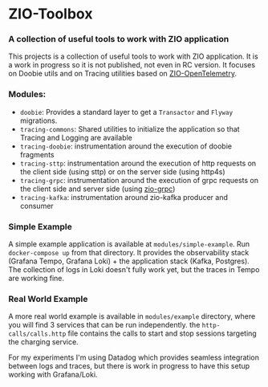 # ZIO-Toolbox
### A collection of useful tools to work with ZIO application

This projects is a collection of useful tools to work with ZIO application. It is a work in progress so it is not published, not even in RC version.
It focuses on Doobie utils and on Tracing utilities based on [ZIO-OpenTelemetry](https://github.com/zio/zio-telemetry/tree/series/2.x/opentelemetry/src).

### Modules:
- `doobie`: Provides a standard layer to get a `Transactor` and `Flyway` migrations.
- `tracing-commons`: Shared utilities to initialize the application so that Tracing and Logging are available
- `tracing-doobie`: instrumentation around the execution of doobie fragments
- `tracing-sttp`: instrumentation around the execution of http requests on the client side (using sttp) or on the server side (using http4s)
- `tracing-grpc`: instrumentation around the execution of grpc requests on the client side and server side (using [zio-grpc](https://github.com/scalapb/zio-grpc))
- `tracing-kafka`: instrumentation around zio-kafka producer and consumer

### Simple Example
A simple example application is available at `modules/simple-example`. Run `docker-compose up` from that directory. It provides the observability stack (Grafana Tempo, Grafana Loki) + the application stack (Kafka, Postgres).
The collection of logs in Loki doesn't fully work yet, but the traces in Tempo are working fine.

### Real World Example
A more real world example is available in `modules/example` directory, where you will find 3 services that can be run independently.  the `http-calls/calls.http` file contains the calls to start and stop sessions targeting the charging service.

For my experiments I'm using Datadog which provides seamless integration between logs and traces, but there is work in progress to have this setup working with Grafana/Loki.


